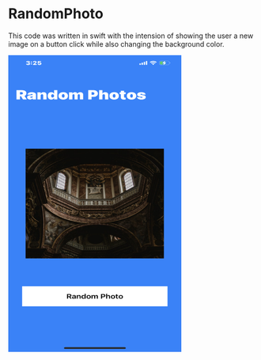 # RandomPhoto
This code was written in swift with the intension of showing the user a new image on a button click while also changing the background color.

<img src="https://github.com/luisadrianpuga/RandomPhoto/blob/main/randomPhotos.ss.PNG" width="350" height="600"/>
